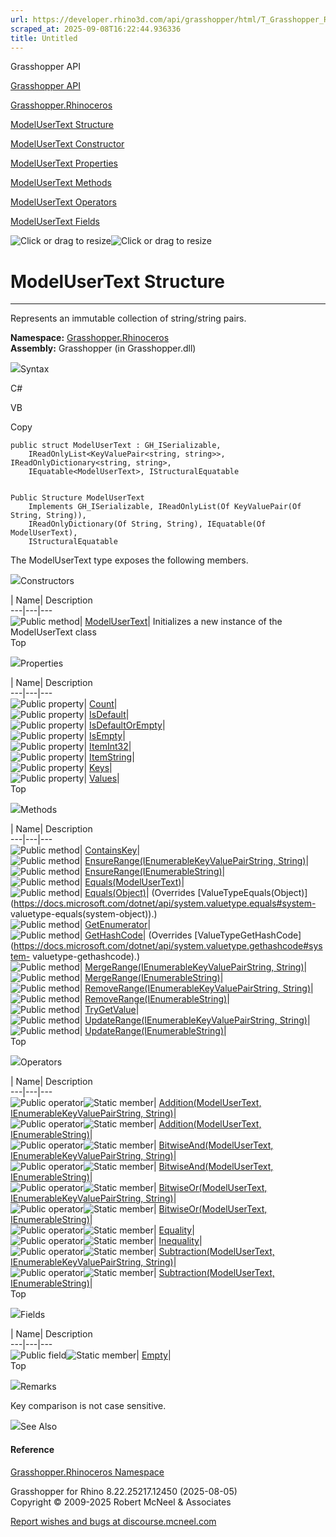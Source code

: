 ```yaml
---
url: https://developer.rhino3d.com/api/grasshopper/html/T_Grasshopper_Rhinoceros_ModelUserText.htm
scraped_at: 2025-09-08T16:22:44.936336
title: Untitled
---
```


Grasshopper API

[Grasshopper API](../html/723c01da-9986-4db2-8f53-6f3a7494df75.htm
"Grasshopper API")

[Grasshopper.Rhinoceros](../html/N_Grasshopper_Rhinoceros.htm
"Grasshopper.Rhinoceros")

[ModelUserText Structure](../html/T_Grasshopper_Rhinoceros_ModelUserText.htm
"ModelUserText Structure")

[ModelUserText Constructor
](../html/M_Grasshopper_Rhinoceros_ModelUserText__ctor.htm "ModelUserText
Constructor ")

[ModelUserText
Properties](../html/Properties_T_Grasshopper_Rhinoceros_ModelUserText.htm
"ModelUserText Properties")

[ModelUserText
Methods](../html/Methods_T_Grasshopper_Rhinoceros_ModelUserText.htm
"ModelUserText Methods")

[ModelUserText
Operators](../html/Operators_T_Grasshopper_Rhinoceros_ModelUserText.htm
"ModelUserText Operators")

[ModelUserText
Fields](../html/Fields_T_Grasshopper_Rhinoceros_ModelUserText.htm
"ModelUserText Fields")

![Click or drag to resize](../icons/TocOpen.gif)![Click or drag to
resize](../icons/TocClose.gif)

# ModelUserText Structure  
  
---  
  
Represents an immutable collection of string/string pairs.

**Namespace:** [Grasshopper.Rhinoceros](N_Grasshopper_Rhinoceros.htm)  
**Assembly:** Grasshopper (in Grasshopper.dll)

![](../icons/SectionExpanded.png)Syntax

C#

VB

Copy

    
    
    public struct ModelUserText : GH_ISerializable, 
    	IReadOnlyList<KeyValuePair<string, string>>, IReadOnlyDictionary<string, string>, 
    	IEquatable<ModelUserText>, IStructuralEquatable
    
    
    Public Structure ModelUserText
    	Implements GH_ISerializable, IReadOnlyList(Of KeyValuePair(Of String, String)), 
    	IReadOnlyDictionary(Of String, String), IEquatable(Of ModelUserText), 
    	IStructuralEquatable

The ModelUserText type exposes the following members.

![](../icons/SectionExpanded.png)Constructors

| Name| Description  
---|---|---  
![Public method](../icons/pubmethod.gif)|
[ModelUserText](M_Grasshopper_Rhinoceros_ModelUserText__ctor.htm)| Initializes
a new instance of the ModelUserText class  
Top

![](../icons/SectionExpanded.png)Properties

| Name| Description  
---|---|---  
![Public property](../icons/pubproperty.gif)|
[Count](P_Grasshopper_Rhinoceros_ModelUserText_Count.htm)|  
![Public property](../icons/pubproperty.gif)|
[IsDefault](P_Grasshopper_Rhinoceros_ModelUserText_IsDefault.htm)|  
![Public property](../icons/pubproperty.gif)|
[IsDefaultOrEmpty](P_Grasshopper_Rhinoceros_ModelUserText_IsDefaultOrEmpty.htm)|  
![Public property](../icons/pubproperty.gif)|
[IsEmpty](P_Grasshopper_Rhinoceros_ModelUserText_IsEmpty.htm)|  
![Public property](../icons/pubproperty.gif)|
[ItemInt32](P_Grasshopper_Rhinoceros_ModelUserText_Item.htm)|  
![Public property](../icons/pubproperty.gif)|
[ItemString](P_Grasshopper_Rhinoceros_ModelUserText_Item_1.htm)|  
![Public property](../icons/pubproperty.gif)|
[Keys](P_Grasshopper_Rhinoceros_ModelUserText_Keys.htm)|  
![Public property](../icons/pubproperty.gif)|
[Values](P_Grasshopper_Rhinoceros_ModelUserText_Values.htm)|  
Top

![](../icons/SectionExpanded.png)Methods

| Name| Description  
---|---|---  
![Public method](../icons/pubmethod.gif)|
[ContainsKey](M_Grasshopper_Rhinoceros_ModelUserText_ContainsKey.htm)|  
![Public method](../icons/pubmethod.gif)|
[EnsureRange(IEnumerableKeyValuePairString,
String)](M_Grasshopper_Rhinoceros_ModelUserText_EnsureRange.htm)|  
![Public method](../icons/pubmethod.gif)|
[EnsureRange(IEnumerableString)](M_Grasshopper_Rhinoceros_ModelUserText_EnsureRange_1.htm)|  
![Public method](../icons/pubmethod.gif)|
[Equals(ModelUserText)](M_Grasshopper_Rhinoceros_ModelUserText_Equals.htm)|  
![Public method](../icons/pubmethod.gif)|
[Equals(Object)](M_Grasshopper_Rhinoceros_ModelUserText_Equals_1.htm)|
(Overrides
[ValueTypeEquals(Object)](https://docs.microsoft.com/dotnet/api/system.valuetype.equals#system-
valuetype-equals\(system-object\)).)  
![Public method](../icons/pubmethod.gif)|
[GetEnumerator](M_Grasshopper_Rhinoceros_ModelUserText_GetEnumerator.htm)|  
![Public method](../icons/pubmethod.gif)|
[GetHashCode](M_Grasshopper_Rhinoceros_ModelUserText_GetHashCode.htm)|
(Overrides
[ValueTypeGetHashCode](https://docs.microsoft.com/dotnet/api/system.valuetype.gethashcode#system-
valuetype-gethashcode).)  
![Public method](../icons/pubmethod.gif)|
[MergeRange(IEnumerableKeyValuePairString,
String)](M_Grasshopper_Rhinoceros_ModelUserText_MergeRange.htm)|  
![Public method](../icons/pubmethod.gif)|
[MergeRange(IEnumerableString)](M_Grasshopper_Rhinoceros_ModelUserText_MergeRange_1.htm)|  
![Public method](../icons/pubmethod.gif)|
[RemoveRange(IEnumerableKeyValuePairString,
String)](M_Grasshopper_Rhinoceros_ModelUserText_RemoveRange.htm)|  
![Public method](../icons/pubmethod.gif)|
[RemoveRange(IEnumerableString)](M_Grasshopper_Rhinoceros_ModelUserText_RemoveRange_1.htm)|  
![Public method](../icons/pubmethod.gif)|
[TryGetValue](M_Grasshopper_Rhinoceros_ModelUserText_TryGetValue.htm)|  
![Public method](../icons/pubmethod.gif)|
[UpdateRange(IEnumerableKeyValuePairString,
String)](M_Grasshopper_Rhinoceros_ModelUserText_UpdateRange.htm)|  
![Public method](../icons/pubmethod.gif)|
[UpdateRange(IEnumerableString)](M_Grasshopper_Rhinoceros_ModelUserText_UpdateRange_1.htm)|  
Top

![](../icons/SectionExpanded.png)Operators

| Name| Description  
---|---|---  
![Public operator](../icons/puboperator.gif)![Static
member](../icons/static.gif)| [Addition(ModelUserText,
IEnumerableKeyValuePairString,
String)](M_Grasshopper_Rhinoceros_ModelUserText_op_Addition.htm)|  
![Public operator](../icons/puboperator.gif)![Static
member](../icons/static.gif)| [Addition(ModelUserText,
IEnumerableString)](M_Grasshopper_Rhinoceros_ModelUserText_op_Addition_1.htm)|  
![Public operator](../icons/puboperator.gif)![Static
member](../icons/static.gif)| [BitwiseAnd(ModelUserText,
IEnumerableKeyValuePairString,
String)](M_Grasshopper_Rhinoceros_ModelUserText_op_BitwiseAnd.htm)|  
![Public operator](../icons/puboperator.gif)![Static
member](../icons/static.gif)| [BitwiseAnd(ModelUserText,
IEnumerableString)](M_Grasshopper_Rhinoceros_ModelUserText_op_BitwiseAnd_1.htm)|  
![Public operator](../icons/puboperator.gif)![Static
member](../icons/static.gif)| [BitwiseOr(ModelUserText,
IEnumerableKeyValuePairString,
String)](M_Grasshopper_Rhinoceros_ModelUserText_op_BitwiseOr.htm)|  
![Public operator](../icons/puboperator.gif)![Static
member](../icons/static.gif)| [BitwiseOr(ModelUserText,
IEnumerableString)](M_Grasshopper_Rhinoceros_ModelUserText_op_BitwiseOr_1.htm)|  
![Public operator](../icons/puboperator.gif)![Static
member](../icons/static.gif)|
[Equality](M_Grasshopper_Rhinoceros_ModelUserText_op_Equality.htm)|  
![Public operator](../icons/puboperator.gif)![Static
member](../icons/static.gif)|
[Inequality](M_Grasshopper_Rhinoceros_ModelUserText_op_Inequality.htm)|  
![Public operator](../icons/puboperator.gif)![Static
member](../icons/static.gif)| [Subtraction(ModelUserText,
IEnumerableKeyValuePairString,
String)](M_Grasshopper_Rhinoceros_ModelUserText_op_Subtraction.htm)|  
![Public operator](../icons/puboperator.gif)![Static
member](../icons/static.gif)| [Subtraction(ModelUserText,
IEnumerableString)](M_Grasshopper_Rhinoceros_ModelUserText_op_Subtraction_1.htm)|  
Top

![](../icons/SectionExpanded.png)Fields

| Name| Description  
---|---|---  
![Public field](../icons/pubfield.gif)![Static member](../icons/static.gif)|
[Empty](F_Grasshopper_Rhinoceros_ModelUserText_Empty.htm)|  
Top

![](../icons/SectionExpanded.png)Remarks

Key comparison is not case sensitive.

![](../icons/SectionExpanded.png)See Also

#### Reference

[Grasshopper.Rhinoceros Namespace](N_Grasshopper_Rhinoceros.htm)

Grasshopper for Rhino 8.22.25217.12450 (2025-08-05)  
Copyright © 2009-2025 Robert McNeel & Associates

[Report wishes and bugs at
discourse.mcneel.com](https://discourse.mcneel.com/c/grasshopper)

